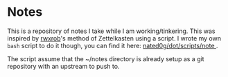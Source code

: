 # Notes

This is a repository of notes I take while I am working/tinkering.  This was inspired by [rwxrob](https://github.com/rwxrob)'s method of Zettelkasten using a script.  I wrote my own `bash` script to do it though, you can find it here: [nated0g/dot/scripts/note ](https://github.com/nated0g/dot/blob/master/scripts/note).

The script assume that the ~/notes directory is already setup as a git repository with an upstream to push to.
